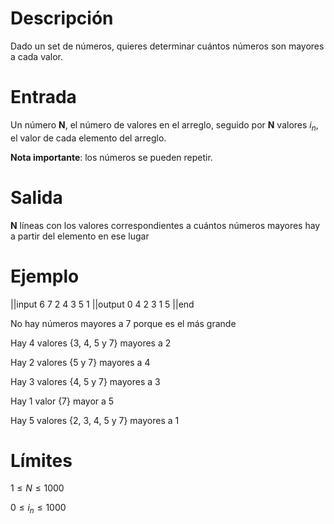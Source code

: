 # Descripción

Dado un set de números, quieres determinar cuántos números son mayores a cada valor.

# Entrada

Un número **N**, el número de valores en el arreglo, seguido por **N** valores $i_n$, el valor de cada elemento del arreglo.

**Nota importante**: los números se pueden repetir.

# Salida

**N** líneas con los valores correspondientes a cuántos números mayores hay a partir del elemento en ese lugar

# Ejemplo

||input
6
7 2 4 3 5 1
||output
0
4
2
3
1
5
||end

No hay números mayores a 7 porque es el más grande

Hay 4 valores {3, 4, 5 y 7} mayores a 2

Hay 2 valores {5 y 7} mayores a 4

Hay 3 valores {4, 5 y 7} mayores a 3

Hay 1 valor {7} mayor a 5

Hay 5 valores {2, 3, 4, 5 y 7} mayores a 1

# Límites

$1 \le N \le 1000$

$0 \le i_n \le 1000$
